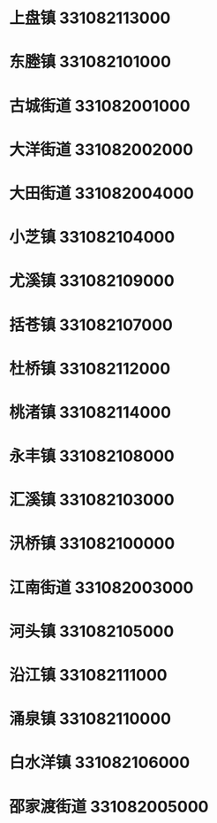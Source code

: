 # 上盘镇 331082113000
# 东塍镇 331082101000
# 古城街道 331082001000
# 大洋街道 331082002000
# 大田街道 331082004000
# 小芝镇 331082104000
# 尤溪镇 331082109000
# 括苍镇 331082107000
# 杜桥镇 331082112000
# 桃渚镇 331082114000
# 永丰镇 331082108000
# 汇溪镇 331082103000
# 汛桥镇 331082100000
# 江南街道 331082003000
# 河头镇 331082105000
# 沿江镇 331082111000
# 涌泉镇 331082110000
# 白水洋镇 331082106000
# 邵家渡街道 331082005000
